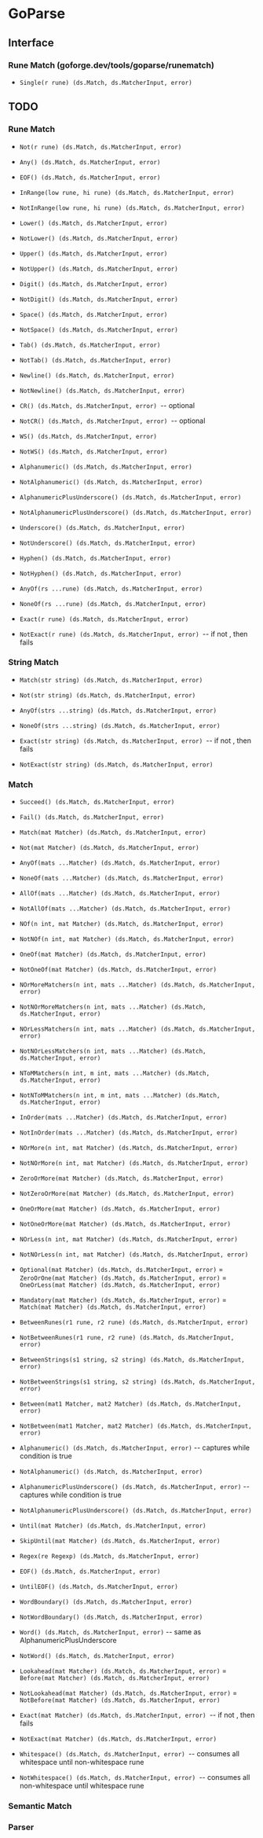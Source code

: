 # GoParse

## Interface

### Rune Match (goforge.dev/tools/goparse/runematch)
- `Single(r rune) (ds.Match, ds.MatcherInput, error)`

## TODO

### Rune Match
- `Not(r rune) (ds.Match, ds.MatcherInput, error)`

- `Any() (ds.Match, ds.MatcherInput, error)`
- `EOF() (ds.Match, ds.MatcherInput, error)`

- `InRange(low rune, hi rune) (ds.Match, ds.MatcherInput, error)`
- `NotInRange(low rune, hi rune) (ds.Match, ds.MatcherInput, error)`

- `Lower() (ds.Match, ds.MatcherInput, error)`
- `NotLower() (ds.Match, ds.MatcherInput, error)`

- `Upper() (ds.Match, ds.MatcherInput, error)`
- `NotUpper() (ds.Match, ds.MatcherInput, error)`

- `Digit() (ds.Match, ds.MatcherInput, error)`
- `NotDigit() (ds.Match, ds.MatcherInput, error)`

- `Space() (ds.Match, ds.MatcherInput, error)`
- `NotSpace() (ds.Match, ds.MatcherInput, error)`

- `Tab() (ds.Match, ds.MatcherInput, error)`
- `NotTab() (ds.Match, ds.MatcherInput, error)`

- `Newline() (ds.Match, ds.MatcherInput, error)`
- `NotNewline() (ds.Match, ds.MatcherInput, error)`

- `CR() (ds.Match, ds.MatcherInput, error) `-- optional
- `NotCR() (ds.Match, ds.MatcherInput, error) `-- optional

- `WS() (ds.Match, ds.MatcherInput, error)`
- `NotWS() (ds.Match, ds.MatcherInput, error)`

- `Alphanumeric() (ds.Match, ds.MatcherInput, error)`
- `NotAlphanumeric() (ds.Match, ds.MatcherInput, error)`

- `AlphanumericPlusUnderscore() (ds.Match, ds.MatcherInput, error)`
- `NotAlphanumericPlusUnderscore() (ds.Match, ds.MatcherInput, error)`

- `Underscore() (ds.Match, ds.MatcherInput, error)`
- `NotUnderscore() (ds.Match, ds.MatcherInput, error)`

- `Hyphen() (ds.Match, ds.MatcherInput, error)`
- `NotHyphen() (ds.Match, ds.MatcherInput, error)`

- `AnyOf(rs ...rune) (ds.Match, ds.MatcherInput, error)`
- `NoneOf(rs ...rune) (ds.Match, ds.MatcherInput, error)`

- `Exact(r rune) (ds.Match, ds.MatcherInput, error)`
- `NotExact(r rune) (ds.Match, ds.MatcherInput, error) `-- if not <r> <EOF>, then fails

### String Match
- `Match(str string) (ds.Match, ds.MatcherInput, error)`
- `Not(str string) (ds.Match, ds.MatcherInput, error)`

- `AnyOf(strs ...string) (ds.Match, ds.MatcherInput, error)`
- `NoneOf(strs ...string) (ds.Match, ds.MatcherInput, error)`

- `Exact(str string) (ds.Match, ds.MatcherInput, error) `-- if not <str> <EOF>, then fails
- `NotExact(str string) (ds.Match, ds.MatcherInput, error)`

### Match
- `Succeed() (ds.Match, ds.MatcherInput, error)`
- `Fail() (ds.Match, ds.MatcherInput, error)`

- `Match(mat Matcher) (ds.Match, ds.MatcherInput, error)`
- `Not(mat Matcher) (ds.Match, ds.MatcherInput, error)`

- `AnyOf(mats ...Matcher) (ds.Match, ds.MatcherInput, error)`
- `NoneOf(mats ...Matcher) (ds.Match, ds.MatcherInput, error)`

- `AllOf(mats ...Matcher) (ds.Match, ds.MatcherInput, error)`
- `NotAllOf(mats ...Matcher) (ds.Match, ds.MatcherInput, error)`

- `NOf(n int, mat Matcher) (ds.Match, ds.MatcherInput, error)`
- `NotNOf(n int, mat Matcher) (ds.Match, ds.MatcherInput, error)`

- `OneOf(mat Matcher) (ds.Match, ds.MatcherInput, error)`
- `NotOneOf(mat Matcher) (ds.Match, ds.MatcherInput, error)`

- `NOrMoreMatchers(n int, mats ...Matcher) (ds.Match, ds.MatcherInput, error)`
- `NotNOrMoreMatchers(n int, mats ...Matcher) (ds.Match, ds.MatcherInput, error)`

- `NOrLessMatchers(n int, mats ...Matcher) (ds.Match, ds.MatcherInput, error)`
- `NotNOrLessMatchers(n int, mats ...Matcher) (ds.Match, ds.MatcherInput, error)`

- `NToMMatchers(n int, m int, mats ...Matcher) (ds.Match, ds.MatcherInput, error)`
- `NotNToMMatchers(n int, m int, mats ...Matcher) (ds.Match, ds.MatcherInput, error)`

- `InOrder(mats ...Matcher) (ds.Match, ds.MatcherInput, error)`
- `NotInOrder(mats ...Matcher) (ds.Match, ds.MatcherInput, error)`

- `NOrMore(n int, mat Matcher) (ds.Match, ds.MatcherInput, error)`
- `NotNOrMore(n int, mat Matcher) (ds.Match, ds.MatcherInput, error)`

- `ZeroOrMore(mat Matcher) (ds.Match, ds.MatcherInput, error)`
- `NotZeroOrMore(mat Matcher) (ds.Match, ds.MatcherInput, error)`

- `OneOrMore(mat Matcher) (ds.Match, ds.MatcherInput, error)`
- `NotOneOrMore(mat Matcher) (ds.Match, ds.MatcherInput, error)`

- `NOrLess(n int, mat Matcher) (ds.Match, ds.MatcherInput, error)`
- `NotNOrLess(n int, mat Matcher) (ds.Match, ds.MatcherInput, error)`

- `Optional(mat Matcher) (ds.Match, ds.MatcherInput, error)` = `ZeroOrOne(mat Matcher) (ds.Match, ds.MatcherInput, error)` = `OneOrLess(mat Matcher) (ds.Match, ds.MatcherInput, error)`
- `Mandatory(mat Matcher) (ds.Match, ds.MatcherInput, error)` = `Match(mat Matcher) (ds.Match, ds.MatcherInput, error)`

- `BetweenRunes(r1 rune, r2 rune) (ds.Match, ds.MatcherInput, error)`
- `NotBetweenRunes(r1 rune, r2 rune) (ds.Match, ds.MatcherInput, error)`

- `BetweenStrings(s1 string, s2 string) (ds.Match, ds.MatcherInput, error)`
- `NotBetweenStrings(s1 string, s2 string) (ds.Match, ds.MatcherInput, error)`

- `Between(mat1 Matcher, mat2 Matcher) (ds.Match, ds.MatcherInput, error)`
- `NotBetween(mat1 Matcher, mat2 Matcher) (ds.Match, ds.MatcherInput, error)`

- `Alphanumeric() (ds.Match, ds.MatcherInput, error)` -- captures while condition is true
- `NotAlphanumeric() (ds.Match, ds.MatcherInput, error)`

- `AlphanumericPlusUnderscore() (ds.Match, ds.MatcherInput, error)` -- captures while condition is true
- `NotAlphanumericPlusUnderscore() (ds.Match, ds.MatcherInput, error)`

- `Until(mat Matcher) (ds.Match, ds.MatcherInput, error)`
- `SkipUntil(mat Matcher) (ds.Match, ds.MatcherInput, error)`

- `Regex(re Regexp) (ds.Match, ds.MatcherInput, error)`

- `EOF() (ds.Match, ds.MatcherInput, error)`
- `UntilEOF() (ds.Match, ds.MatcherInput, error)`

- `WordBoundary() (ds.Match, ds.MatcherInput, error)`
- `NotWordBoundary() (ds.Match, ds.MatcherInput, error)`

- `Word() (ds.Match, ds.MatcherInput, error)` -- same as AlphanumericPlusUnderscore
- `NotWord() (ds.Match, ds.MatcherInput, error)`

- `Lookahead(mat Matcher) (ds.Match, ds.MatcherInput, error)` = `Before(mat Matcher) (ds.Match, ds.MatcherInput, error)`
- `NotLookahead(mat Matcher) (ds.Match, ds.MatcherInput, error)` = `NotBefore(mat Matcher) (ds.Match, ds.MatcherInput, error)`

- `Exact(mat Matcher) (ds.Match, ds.MatcherInput, error) `-- if not <mat> <EOF>, then fails
- `NotExact(mat Matcher) (ds.Match, ds.MatcherInput, error)`

- `Whitespace() (ds.Match, ds.MatcherInput, error) `-- consumes all whitespace until non-whitespace rune
- `NotWhitespace() (ds.Match, ds.MatcherInput, error) `-- consumes all non-whitespace until whitespace rune

### Semantic Match

### Parser


